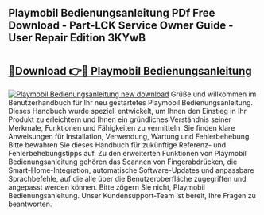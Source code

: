 ## Playmobil Bedienungsanleitung PDf Free Download - Part-LCK Service Owner Guide - User Repair Edition 3KYwB

# <h2><a href="http://df1x46.blite.top/?on=Playmobil+Bedienungsanleitung">🔗Download 👉🔴 Playmobil Bedienungsanleitung</a></h2>

[![Playmobil Bedienungsanleitung new download](https://i.imgur.com/lujVjoI.png)](http://df1x46.blite.top/?on=Playmobil+Bedienungsanleitung)
Grüße und willkommen im Benutzerhandbuch für Ihr neu gestartetes Playmobil Bedienungsanleitung. Dieses Handbuch wurde speziell entwickelt, um Ihnen den Einstieg in Ihr Produkt zu erleichtern und Ihnen ein gründliches Verständnis seiner Merkmale, Funktionen und Fähigkeiten zu vermitteln. Sie finden klare Anweisungen für Installation, Verwendung, Wartung und Fehlerbehebung. Bitte bewahren Sie dieses Handbuch für zukünftige Referenz- und Fehlerbehebungstipps auf. Zu den erweiterten Funktionen von Playmobil Bedienungsanleitung gehören das Scannen von Fingerabdrücken, die Smart-Home-Integration, automatische Software-Updates und anpassbare Sprachbefehle, auf die alle über die Benutzeroberfläche zugegriffen und angepasst werden können. Bitte zögern Sie nicht, Playmobil Bedienungsanleitung. Unser Kundensupport-Team ist bereit, Ihre Fragen zu beantworten.
